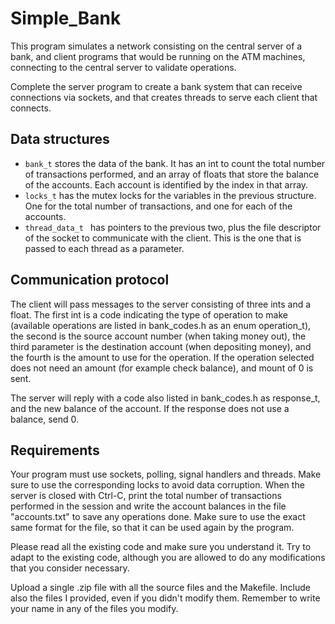 # Simple_Bank

This program simulates a network consisting on the central server of a bank, and client programs that would be running on the ATM machines, connecting to the central server to validate operations.

Complete the server program to create a bank system that can receive connections via sockets, and that creates threads to serve each client that connects.

## Data structures
- `bank_t` stores the data of the bank. It has an int to count the total number of transactions performed, and an array of floats that store the balance of the accounts. Each account is identified by the index in that array.
- `locks_t` has the mutex locks for the variables in the previous structure. One for the total number of transactions, and one for each of the accounts.
-   `thread_data_t ` has pointers to the previous two, plus the file descriptor of the socket to communicate with the client. This is the one that is passed to each thread as a parameter.

## Communication protocol
The client will pass messages to the server consisting of three ints and a float. The first int is a code indicating the type of operation to make (available operations are listed in bank_codes.h as an enum operation_t), the second is the source account number (when taking money out), the third parameter is the destination account (when depositing money), and the fourth is the amount to use for the operation. If the operation selected does not need an amount (for example check balance), and mount of 0 is sent.

The server will reply with a code also listed in bank_codes.h as response_t, and the new balance of the account. If the response does not use a balance, send 0.

## Requirements
Your program must use sockets, polling, signal handlers and threads. Make sure to use the corresponding locks to avoid data corruption. When the server is closed with Ctrl-C, print the total number of transactions performed in the session and write the account balances in the file "accounts.txt" to save any operations done. Make sure to use the exact same format for the file, so that it can be used again by the program.

Please read all the existing code and make sure you understand it. Try to adapt to the existing code, although you are allowed to do any modifications that you consider necessary.

Upload a single .zip file with all the source files and the Makefile. Include also the files I provided, even if you didn't modify them. Remember to write your name in any of the files you modify.
